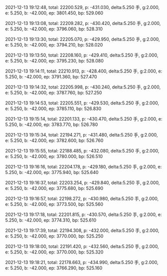 2021-12-13 19:12:48, total: 22200.529, p: -431.030, delta:5.250 手, g:2.000, e: 5.250, b: -42.000, ep: 3801.450, bp: 529.060

2021-12-13 19:13:08, total: 22209.282, p: -430.420, delta:5.250 手, g:2.000, e: 5.250, b: -42.000, ep: 3796.060, bp: 528.310

2021-12-13 19:13:30, total: 22205.070, p: -429.950, delta:5.250 手, g:2.000, e: 5.250, b: -42.000, ep: 3794.210, bp: 528.020

2021-12-13 19:13:50, total: 22208.160, p: -429.410, delta:5.250 手, g:2.000, e: 5.250, b: -42.000, ep: 3795.230, bp: 528.080

2021-12-13 19:14:11, total: 22210.913, p: -428.400, delta:5.250 手, g:2.000, e: 5.250, b: -42.000, ep: 3791.360, bp: 527.470

2021-12-13 19:14:32, total: 22205.998, p: -430.240, delta:5.250 手, g:2.000, e: 5.250, b: -42.000, ep: 3787.760, bp: 527.250

2021-12-13 19:14:53, total: 22205.551, p: -429.530, delta:5.250 手, g:2.000, e: 5.250, b: -42.000, ep: 3785.110, bp: 526.830

2021-12-13 19:15:14, total: 22201.133, p: -430.470, delta:5.250 手, g:2.000, e: 5.250, b: -42.000, ep: 3783.770, bp: 526.780

2021-12-13 19:15:34, total: 22194.271, p: -431.480, delta:5.250 手, g:2.000, e: 5.250, b: -42.000, ep: 3782.600, bp: 526.760

2021-12-13 19:15:55, total: 22188.485, p: -432.080, delta:5.250 手, g:2.000, e: 5.250, b: -42.000, ep: 3780.000, bp: 526.510

2021-12-13 19:16:16, total: 22204.178, p: -429.180, delta:5.250 手, g:2.000, e: 5.250, b: -42.000, ep: 3775.940, bp: 525.640

2021-12-13 19:16:37, total: 22203.254, p: -429.840, delta:5.250 手, g:2.000, e: 5.250, b: -42.000, ep: 3775.680, bp: 525.690

2021-12-13 19:16:57, total: 22198.272, p: -430.980, delta:5.250 手, g:2.000, e: 5.250, b: -42.000, ep: 3773.500, bp: 525.560

2021-12-13 19:17:18, total: 22201.815, p: -430.570, delta:5.250 手, g:2.000, e: 5.250, b: -42.000, ep: 3774.310, bp: 525.610

2021-12-13 19:17:39, total: 22194.308, p: -432.000, delta:5.250 手, g:2.000, e: 5.250, b: -42.000, ep: 3770.000, bp: 525.250

2021-12-13 19:18:00, total: 22191.420, p: -432.560, delta:5.250 手, g:2.000, e: 5.250, b: -42.000, ep: 3770.000, bp: 525.320

2021-12-13 19:18:21, total: 22178.663, p: -434.990, delta:5.250 手, g:2.000, e: 5.250, b: -42.000, ep: 3766.290, bp: 525.160